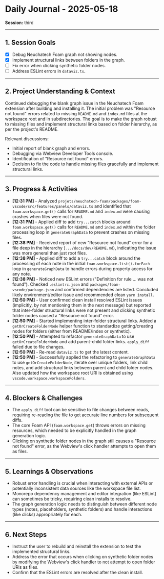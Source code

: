 # Daily Journal - 2025-05-18

**Session:** third

---

## 1. Session Goals
*   [x] Debug Neuchatech Foam graph not showing nodes.
*   [x] Implement structural links between folders in the graph.
*   [ ] Fix error when clicking synthetic folder nodes.
*   [ ] Address ESLint errors in `dataviz.ts`.

---

## 2. Project Understanding & Context
Continued debugging the blank graph issue in the Neuchatech Foam extension after building and installing it. The initial problem was "Resource not found" errors related to missing `README.md` and `index.md` files at the workspace root and in subdirectories. The goal is to make the graph robust to missing files and implement structural links based on folder hierarchy, as per the project's README.

Relevant discussions:
*   Initial report of blank graph and errors.
*   Debugging via Webview Developer Tools console.
*   Identification of "Resource not found" errors.
*   Decision to fix the code to handle missing files gracefully and implement structural links.

---

## 3. Progress & Activities
*   **[12:31 PM]** - Analyzed `projets/neuchatech-foam/packages/foam-vscode/src/features/panels/dataviz.ts` and identified that `foam.workspace.get()` calls for `README.md` and `index.md` were causing crashes when files were not found.
*   **[12:31 PM]** - Applied diff to add `try...catch` blocks around `foam.workspace.get()` calls for `README.md` and `index.md` within the folder processing loop in `generateGraphData` to prevent crashes on missing files.
*   **[12:38 PM]** - Received report of new "Resource not found" error for a file deep in the hierarchy (`.../docs/dev/README.md`), indicating the issue was more general than just root files.
*   **[12:38 PM]** - Applied diff to add a `try...catch` block around the processing of each note in the initial `foam.workspace.list().forEach` loop in `generateGraphData` to handle errors during property access for any note.
*   **[12:38 PM]** - Noticed new ESLint errors ("Definition for rule ... was not found"). Checked `.eslintrc.json` and `packages/foam-vscode/package.json` and confirmed dependencies are listed. Concluded likely environment/editor issue and recommended clean `yarn install`.
*   **[12:50 PM]** - User confirmed clean install resolved ESLint issues (implicitly, by not mentioning them in the next message) but reported that inter-folder structural links were not present and clicking synthetic folder nodes caused a "Resource not found" error.
*   **[12:50 PM]** - Started implementing inter-folder structural links. Added a `getOrCreateFolderNode` helper function to standardize getting/creating nodes for folders (either from README/index or synthetic).
*   **[12:50 PM]** - Attempted to refactor `generateGraphData` to use `getOrCreateFolderNode` and add parent-child folder links. `apply_diff` failed due to file changes.
*   **[12:50 PM]** - Re-read `dataviz.ts` to get the latest content.
*   **[12:50 PM]** - Successfully applied the refactoring to `generateGraphData` to use `getOrCreateFolderNode`, iterate over unique folders, link child notes, and add structural links between parent and child folder nodes. Also updated how the workspace root URI is obtained using `vscode.workspace.workspaceFolders`.

---

## 4. Blockers & Challenges
*   The `apply_diff` tool can be sensitive to file changes between reads, requiring re-reading the file to get accurate line numbers for subsequent diffs.
*   The core Foam API (`foam.workspace.get`) throws errors on missing resources, which needed to be explicitly handled in the graph generation logic.
*   Clicking on synthetic folder nodes in the graph still causes a "Resource not found" error, as the Webview's click handler attempts to open them as files.

---

## 5. Learnings & Observations
*   Robust error handling is crucial when interacting with external APIs or potentially inconsistent data sources like the workspace file list.
*   Monorepo dependency management and editor integration (like ESLint) can sometimes be tricky, requiring clean installs to resolve.
*   The graph generation logic needs to distinguish between different node types (notes, placeholders, synthetic folders) and handle interactions (like clicks) appropriately for each.

---

## 6. Next Steps
*   Instruct the user to rebuild and reinstall the extension to test the implemented structural links.
*   Address the error that occurs when clicking on synthetic folder nodes by modifying the Webview's click handler to not attempt to open folder URIs as files.
*   Confirm that the ESLint errors are resolved after the clean install.